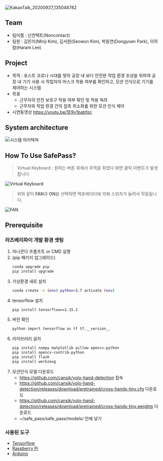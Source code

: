 ![KakaoTalk_20200927_135048782](https://user-images.githubusercontent.com/67955977/95685027-550fe280-0c30-11eb-9c4b-4ee9dee266fa.png)
## Team
* 팀이름 : 넌컨택트(Noncontact)
* 팀원 : 김민지(Minji Kim), 김서원(Seowon Kim), 박동연(Dongyoen Park), 이하람(Haram Lee)

## Project
* 목적 : 포스트 코로나 시대를 맞아 공장 내 보다 안전한 작업 환경 조성을 위하여 공장 내 기기 사용 시 작업자의 마스크 착용 여부를 확인하고, 모션 인식으로 기기를 제어하는 시스템
* 목표
    * 근무자의 안전 보호구 착용 여부 확인 및 착용 독려
    * 근무자와 작업 환경 간의 접촉 최소화를 위한 모션 인식 제어
* 시연동영상 https://youtu.be/1E9v1babfgc

## System architecture
![시스템 아키텍쳐](https://user-images.githubusercontent.com/35680202/95684378-47585e00-0c2c-11eb-9444-0d6626f090c2.png)

## How To Use SafePass?
> Virtual Keyboard : 원하는 버튼 위에서 주먹을 쥐었다 펴면 클릭 이벤트가 발생합니다.

![Virtual Keyboard](https://user-images.githubusercontent.com/35680202/95684763-a1f2b980-0c2e-11eb-9c87-64330c50d676.gif)

> 위와 같이 **FAN**과 **ON**을 선택하면 액츄에이터에 의해 스위치가 눌려서 작동됩니다.

![FAN](https://user-images.githubusercontent.com/35680202/95684625-e16cd600-0c2d-11eb-905f-e3461ed7265a.png)


## Prerequisite
### 라즈베리파이 개발 환경 셋팅
1. 아나콘다 프롬프트 or CMD 실행
2. (pip 패키지 업그레이드)
    ```bash
    conda upgrade pip
    pip install upgrade
    ```
3. 가상환경 새로 설치
    ```bash
    conda create -n (env) python=3.7 activate (env)
    ```
4. tensorflow 설치
    ```bash
    pip install tensorflow==1.15.2
    ```
5. 버전 확인
    ```bash
    python import tensorflow as tf tf.__version__
    ```
6. 라이브러리 설치
    ```bash
    pip install numpy matplotlib pillow opencv-python
    pip install opencv-contrib-python
    pip install flask
    pip install werkzeug
    ```
7. 모션인식 모델 다운로드
    * https://github.com/cansik/yolo-hand-detection 접속
    * https://github.com/cansik/yolo-hand-detection/releases/download/pretrained/cross-hands-tiny.cfg 다운로드
    * https://github.com/cansik/yolo-hand-detection/releases/download/pretrained/cross-hands-tiny.weights 다운로드
    * ~/safe_pass/safe_pass/models/ 안에 넣기

### 사용된 도구
* [Tensorflow](https://www.tensorflow.org/api_docs)
* [Raspberry Pi](https://www.raspberrypi.org/documentation/)
* [Arduino](https://www.arduino.cc/reference/en/)
